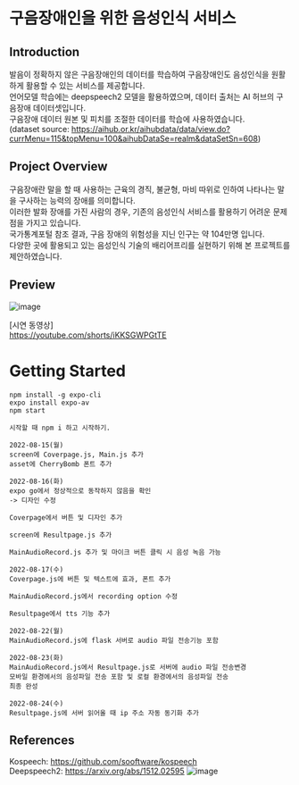 # 구음장애인을 위한 음성인식 서비스
## Introduction
발음이 정확하지 않은 구음장애인의 데이터를 학습하여 구음장애인도 음성인식을 원활하게 활용할 수 있는 서비스를 제공합니다.  
언어모델 학습에는 deepspeech2 모델을 활용하였으며, 데이터 출처는 AI 허브의 구음장애 데이터셋입니다.  
구음장애 데이터 원본 및 피치를 조절한 데이터를 학습에 사용하였습니다.  
(dataset source: https://aihub.or.kr/aihubdata/data/view.do?currMenu=115&topMenu=100&aihubDataSe=realm&dataSetSn=608)

## Project Overview
구음장애란 말을 할 때 사용하는 근육의 경직, 불균형, 마비 따위로 인하여 나타나는 말을 구사하는 능력의 장애를 의미합니다.  
이러한 발화 장애를 가진 사람의 경우, 기존의 음성인식 서비스를 활용하기 어려운 문제점을 가지고 있습니다.  
국가통계포털 참조 결과, 구음 장애의 위험성을 지닌 인구는 약 104만명 입니다.  
다양한 곳에 활용되고 있는 음성인식 기술의 배리어프리를 실현하기 위해 본 프로젝트를 제안하였습니다.

## Preview
![image](https://github.com/user-attachments/assets/faad9b73-3dfe-400d-a8dd-20d4f195b41e)

[시연 동영상]  
https://youtube.com/shorts/iKKSGWPGtTE

# Getting Started

```
npm install -g expo-cli
expo install expo-av
npm start
```

```
시작할 때 npm i 하고 시작하기.
```

```
2022-08-15(월)
screen에 Coverpage.js, Main.js 추가
asset에 CherryBomb 폰트 추가
```

```
2022-08-16(화)
expo go에서 정상적으로 동작하지 않음을 확인
-> 디자인 수정

Coverpage에서 버튼 및 디자인 추가

screen에 Resultpage.js 추가

MainAudioRecord.js 추가 및 마이크 버튼 클릭 시 음성 녹음 가능
```

```
2022-08-17(수)
Coverpage.js에 버튼 및 텍스트에 효과, 폰트 추가

MainAudioRecord.js에서 recording option 수정

Resultpage에서 tts 기능 추가
```

```
2022-08-22(월)
MainAudioRecord.js에 flask 서버로 audio 파일 전송기능 포함
```

```
2022-08-23(화)
MainAudioRecord.js에서 Resultpage.js로 서버에 audio 파일 전송변경
모바일 환경에서의 음성파일 전송 포함 및 로컬 환경에서의 음성파일 전송
최종 완성
```

```
2022-08-24(수)
Resultpage.js에 서버 읽어올 때 ip 주소 자동 동기화 추가
```

## References
Kospeech: https://github.com/sooftware/kospeech  
Deepspeech2: https://arxiv.org/abs/1512.02595
![image](https://github.com/user-attachments/assets/71a6fdc1-3492-48ab-ad6b-778beb540062)

